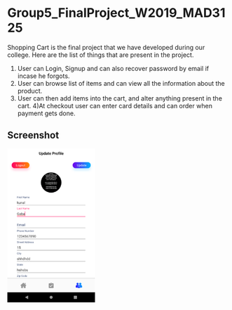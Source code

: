 # Group5_FinalProject_W2019_MAD3125

Shopping Cart is the final project that we have developed during our college. Here are the list of things that are present in the project.
1) User can Login, Signup and can also recover password by email if incase he forgots.
2) User can browse list of items and can view all the information about the product.
3) User can then add items into the cart, and alter anything present in the cart.
4)At checkout user can enter card details and can order when payment gets done.


## Screenshot

<img src="https://github.com/kunalgaba4/Group5_FinalProject_W2019_MAD3125/blob/master/Images/UserDetails.png" height="350" width="200"/>                                                                                                                     
